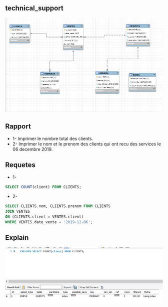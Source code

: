 ## technical_support

![image](database.png)


## Rapport
* 1- Imprimer le nombre total des clients.
* 2- Imprimer le nom et le prenom des clients qui ont recu des services le 06 decembre 2019.




## Requetes
* 1-
```sql
SELECT COUNT(client) FROM CLIENTS;
```
* 2-
```sql
SELECT CLIENTS.nom, CLIENTS.prenom FROM CLIENTS 
JOIN VENTES
ON (CLIENTS.client = VENTES.client)
WHERE VENTES.date_vente = '2019-12-06';
```



## Explain
![image](explain.png)
